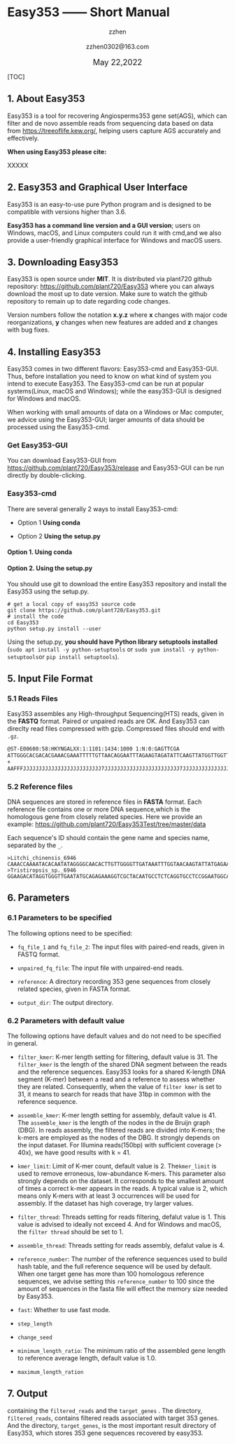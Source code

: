 # Easy353 —— Short Manual

<center>zzhen</center><br><center>zzhen0302@163.com</center><br><center><font size="4">May 22,2022</font></center>

[TOC]

## 1. About Easy353

Easy353 is a tool for recovering Angiosperms353 gene set(AGS), which can filter and de novo assemble reads from sequencing data based on data from https://treeoflife.kew.org/, helping users capture AGS accurately and effectively.

**When using Easy353 please cite:**

XXXXX

## 2. Easy353 and Graphical User Interface

Easy353 is an easy-to-use pure Python program and is designed to be compatible with versions higher than 3.6. 

**Easy353 has a command line version and a GUI version**; users on Windows, macOS, and Linux computers could run it with cmd,and we also provide a user-friendly graphical interface for Windows and macOS users.

## 3. Downloading Easy353

Easy353 is open source under **MIT**. It is distributed via plant720 github repository: https://github.com/plant720/Easy353 where you can always download the most up to date version. Make sure to watch the github repository to remain up to date regarding code changes.

Version numbers follow the notation **x.y.z** where **x** changes with major code reorganizations, **y** changes when new features are added and **z** changes with bug fixes.

## 4. Installing Easy353

Easy353 comes in two different flavors: Easy353-cmd and Easy353-GUI. Thus, before installation you need to know on what kind of system you intend to execute Easy353. The Easy353-cmd can be run at popular systems(Linux, macOS and Windows); while the easy353-GUI is designed for Windows and macOS.

When working with small amounts of data on a Windows or Mac computer, we advice using the Easy353-GUI; larger amounts of data should be processed using the Easy353-cmd.

### Get Easy353-GUI

You can download Easy353-GUI from https://github.com/plant720/Easy353/release and Easy353-GUI can be run directly by double-clicking.

### Easy353-cmd

There are several generally 2 ways to install Easy353-cmd:

* Option 1 **Using conda**

- Option 2 **Using the setup.py**

#### Option 1. Using conda

#### Option 2. Using the setup.py

You should use git to download the entire Easy353 repository and install the Easy353 using the setup.py.

```shell
# get a local copy of easy353 source code
git clone https://github.com/plant720/Easy353.git
# install the code 
cd Easy353
python setup.py install --user
```

Using the setup.py, **you should have Python library setuptools installed** (`sudo apt install -y python-setuptools` or `sudo yum install -y python-setuptools`or `pip install setuptools`).

## 5. Input File Format

### 5.1 Reads Files

Easy353 assembles any High-throughput Sequencing(HTS) reads, given in the **FASTQ** format. Paired or unpaired reads are OK. And Easy353 can direclty read files compressed with gzip. Compressed files should end with `.gz`.

```txt
@ST-E00600:58:HKYNGALXX:1:1101:1434:1000 1:N:0:GAGTTCGA
ATTGGGCACGACACGAAACGAAATTTTTGTTAACAGGAATTTAGAAGTAGATATTCAAGTTATGGTTGGTTATTAAGGTTATCTTATCAAAAGATAGAGCAAGATGGTTATGCTTTTTAAGGCTAAGGAAAATGTCAGCATCTACTTCAT
+
AAFFFJJJJJJJJJJJJJJJJJJJJJJJJJ7JJJJJJJJJJJJJJJJJJJJJJJJ7JJJJJJJJJJJJJJJJJJJJJJJJJJJJJJJJJJ77JJJJJ7J7JJJ7JJJJJJJJ7JJJJJJ7JJJJJJJJJJJ-JJJJJJ-JJJJJ-J7-JJ
```

### 5.2 Reference files

DNA sequences are stored in reference files in **FASTA** format. Each reference file contains one or more DNA sequence,which is the homologous gene from closely related species. Here we provide an example: https://github.com/plant720/Easy353Test/tree/master/data

Each sequence's ID should contain the gene name and species name, separated by the `_`.

```
>Litchi_chinensis_6946
CAAACCAAAATACACAATATAGGGGCAACACTTGTTGGGGTTGATAAATTTGGTAACAAGTATTATGAGAAACTTGGAAGACATAGGTGGGTTGAATATGCAGAGAAAG
>Tristiropsis_sp._6946
GGAAGACATAGGTGGGTTGAATATGCAGAGAAAGGTCGCTACAATGCCTCTCAGGTGCCTCCGGAATGGCATGGTTGGCTTCACTTTATAACTGATCACACAGGAGATG
```

## 6. Parameters

### 6.1 Parameters to be specified

The following options need to be specified:

* `fq_file_1` and `fq_file_2`: The input files with paired-end reads, given in FASTQ format. 
* `unpaired_fq_file`: The input file with unpaired-end reads.

* `reference`:  A directory recording 353 gene sequences from closely related species, given in FASTA format. 
* `output_dir`: The output directory. 

### 6.2 Parameters with default value

The following options have default values and do not need to be specified in general.

* `filter_kmer`: K-mer length setting for filtering, default value is 31. The `filter_kmer` is the length of the shared DNA segment between the reads and the reference sequences.  Easy353 looks for a shared K-length DNA segment (K-mer) between a read and a reference to assess whether they are related. Consequently, when the value of  `filter kmer` is set to 31, it means to search for reads that have 31bp in common with  the reference sequence.
* `assemble_kmer`: K-mer length setting for assembly, default value is 41.  The `assemble_kmer` is the length of the nodes in the de Bruijn graph (DBG). In reads assembly, the filtered reads are divided into K-mers; the k-mers are employed as the nodes of the DBG. It strongly depends on the input dataset. For Illumina reads(150bp) with sufficient coverage (> 40x), we have good results with k = 41.
* `kmer_limit`: Limit of K-mer count, default value is 2. The`kmer_limit` is used to remove erroneous, low-abundance K-mers. This parameter also strongly depends on the dataset. It corresponds to the smallest amount of times a correct k-mer appears in the reads. A typical value is 2, which means only K-mers with at least 3 occurrences will be used for assembly.  If the dataset has high coverage, try larger values.
* `filter_thread`: Threads setting for reads filtering, defalut value is 1. This value is advised to ideally not exceed 4. And for Windows and macOS, the `filter thread` should be set to 1.
* `assemble_thread`: Threads setting for reads assembly, defalut value is 4. 
* `reference_number`: The number of the reference sequences used to build hash table, and the full reference sequence will be used by default. When one target gene has more than 100 homologous reference sequences, we advise setting this `reference_number` to 100 since the amount of sequences in the fasta file will effect the memory size needed by Easy353.
* `fast`: Whether to use fast mode. 

* `step_length`
* `change_seed`
* `minimum_length_ratio`: The minimum ratio of the assembled gene length to reference average length, default value is 1.0. 
* `maximum_length_ration`

## 7. Output

containing the `filtered_reads`  and the `target_genes` . The directory, `filtered_reads`, contains filtered reads associated with target 353 genes. And the directory, `target_genes`, is the most important result directory of Easy353, which stores 353 gene sequences recovered by easy353.